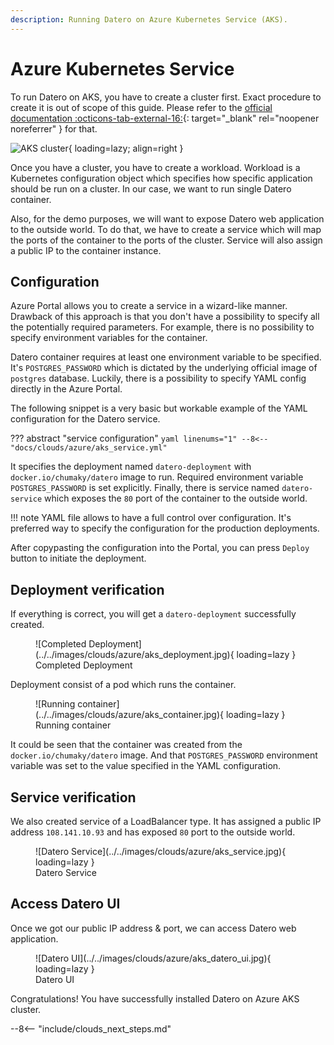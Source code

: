 ```yaml
---
description: Running Datero on Azure Kubernetes Service (AKS).
---
```


# Azure Kubernetes Service
To run Datero on AKS, you have to create a cluster first.
Exact procedure to create it is out of scope of this guide.
Please refer to the [official documentation :octicons-tab-external-16:](https://learn.microsoft.com/en-us/azure/aks/learn/quick-kubernetes-deploy-portal?tabs=azure-cli){: target="_blank" rel="noopener noreferrer" } for that.

![AKS cluster](../../images/clouds/azure/aks_cluster.jpg){ loading=lazy; align=right }

Once you have a cluster, you have to create a workload.
Workload is a Kubernetes configuration object which specifies how specific application should be run on a cluster.
In our case, we want to run single Datero container.

Also, for the demo purposes, we will want to expose Datero web application to the outside world.
To do that, we have to create a service which will map the ports of the container to the ports of the cluster.
Service will also assign a public IP to the container instance.

## Configuration
Azure Portal allows you to create a service in a wizard-like manner.
Drawback of this approach is that you don't have a possibility to specify all the potentially required parameters.
For example, there is no possibility to specify environment variables for the container.

Datero container requires at least one environment variable to be specified.
It's `POSTGRES_PASSWORD` which is dictated by the underlying official image of `postgres` database.
Luckily, there is a possibility to specify YAML config directly in the Azure Portal.

The following snippet is a very basic but workable example of the YAML configuration for the Datero service.

??? abstract "service configuration"
    ```yaml linenums="1"
    --8<-- "docs/clouds/azure/aks_service.yml"
    ```

It specifies the deployment named `datero-deployment` with `docker.io/chumaky/datero` image to run.
Required environment variable `POSTGRES_PASSWORD` is set explicitly.
Finally, there is service named `datero-service` which exposes the `80` port of the container to the outside world.

!!! note
    YAML file allows to have a full control over configuration.
    It's preferred way to specify the configuration for the production deployments.

After copypasting the configuration into the Portal, you can press `Deploy` button to initiate the deployment.


## Deployment verification
If everything is correct, you will get a `datero-deployment` successfully created.

<figure markdown>
  ![Completed Deployment](../../images/clouds/azure/aks_deployment.jpg){ loading=lazy }
  <figcaption>Completed Deployment</figcaption>
</figure>

Deployment consist of a pod which runs the container.

<figure markdown>
  ![Running container](../../images/clouds/azure/aks_container.jpg){ loading=lazy }
  <figcaption>Running container</figcaption>
</figure>

It could be seen that the container was created from the `docker.io/chumaky/datero` image.
And that `POSTGRES_PASSWORD` environment variable was set to the value specified in the YAML configuration.


## Service verification
We also created service of a LoadBalancer type.
It has assigned a public IP address `108.141.10.93` and has exposed `80` port to the outside world.

<figure markdown>
  ![Datero Service](../../images/clouds/azure/aks_service.jpg){ loading=lazy }
  <figcaption>Datero Service</figcaption>
</figure>


## Access Datero UI
Once we got our public IP address & port, we can access Datero web application.

<figure markdown>
  ![Datero UI](../../images/clouds/azure/aks_datero_ui.jpg){ loading=lazy }
  <figcaption>Datero UI</figcaption>
</figure>

Congratulations! You have successfully installed Datero on Azure AKS cluster.

--8<-- "include/clouds_next_steps.md"